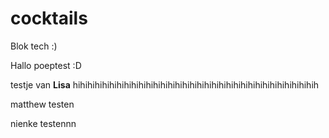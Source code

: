 # cocktails
Blok tech :)


Hallo poeptest :D

testje van **Lisa** hihihihihihihihihihihihihihihihihihihihihihihihihihihihihihihihihih

matthew testen

nienke testennn


